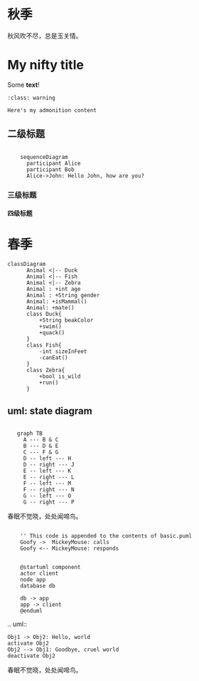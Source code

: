 # 秋季

秋风吹不尽，总是玉关情。

# My nifty title

Some **text**!

```{admonition} Here's my title
:class: warning

Here's my admonition content
```

## 二级标题

```{mermaid}

    sequenceDiagram
      participant Alice
      participant Bob
      Alice->John: Hello John, how are you?
```


### 三级标题


#### 四级标题


春季
========
```{mermaid}
classDiagram
      Animal <|-- Duck
      Animal <|-- Fish
      Animal <|-- Zebra
      Animal : +int age
      Animal : +String gender
      Animal: +isMammal()
      Animal: +mate()
      class Duck{
          +String beakColor
          +swim()
          +quack()
      }
      class Fish{
          -int sizeInFeet
          -canEat()
      }
      class Zebra{
          +bool is_wild
          +run()
      }
```
## uml: state diagram
```{mermaid}

   graph TB
     A --- B & C
     B --- D & E
     C --- F & G
     D -- left --- H
     D -- right --- J
     E -- left --- K
     E -- right --- L
     F -- left --- M
     F -- right --- N
     G -- left --- O
     G -- right --- P
```

春眠不觉晓，处处闻啼鸟。


```{uml} 

    '' This code is appended to the contents of basic.puml
    Goofy ->  MickeyMouse: calls
    Goofy <-- MickeyMouse: responds

```

```{uml} 

    @startuml component
    actor client
    node app
    database db

    db -> app
    app -> client
    @enduml

```



.. uml::

    Obj1 -> Obj2: Hello, world
    activate Obj2
    Obj2 --> Obj1: Goodbye, cruel world
    deactivate Obj2
春眠不觉晓，处处闻啼鸟。
